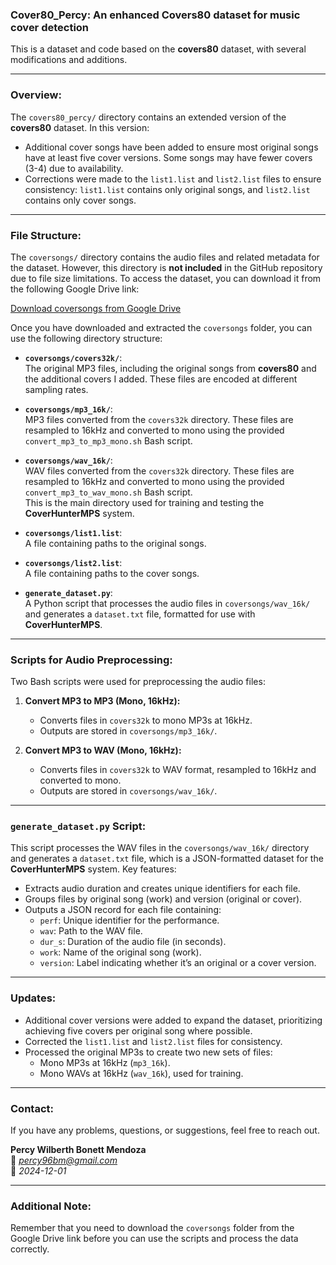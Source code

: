 ### Cover80_Percy: An enhanced Covers80 dataset for music cover detection

This is a dataset and code based on the **covers80** dataset, with several modifications and additions.

---

### Overview:
The `covers80_percy/` directory contains an extended version of the **covers80** dataset. In this version:
- Additional cover songs have been added to ensure most original songs have at least five cover versions. Some songs may have fewer covers (3-4) due to availability.
- Corrections were made to the `list1.list` and `list2.list` files to ensure consistency: `list1.list` contains only original songs, and `list2.list` contains only cover songs.

---

### File Structure:
The `coversongs/` directory contains the audio files and related metadata for the dataset. However, this directory is **not included** in the GitHub repository due to file size limitations. To access the dataset, you can download it from the following Google Drive link:

[Download coversongs from Google Drive](<https://drive.google.com/file/d/1uPbN65mrkqjgbjQn61K7dhHlJ_ngvK4R/view?usp=share_link>)

Once you have downloaded and extracted the `coversongs` folder, you can use the following directory structure:

- **`coversongs/covers32k/`**:  
  The original MP3 files, including the original songs from **covers80** and the additional covers I added. These files are encoded at different sampling rates.

- **`coversongs/mp3_16k/`**:  
  MP3 files converted from the `covers32k` directory. These files are resampled to 16kHz and converted to mono using the provided `convert_mp3_to_mp3_mono.sh` Bash script.

- **`coversongs/wav_16k/`**:  
  WAV files converted from the `covers32k` directory. These files are resampled to 16kHz and converted to mono using the provided `convert_mp3_to_wav_mono.sh` Bash script.  
  This is the main directory used for training and testing the **CoverHunterMPS** system.

- **`coversongs/list1.list`**:  
  A file containing paths to the original songs.  

- **`coversongs/list2.list`**:  
  A file containing paths to the cover songs.

- **`generate_dataset.py`**:  
  A Python script that processes the audio files in `coversongs/wav_16k/` and generates a `dataset.txt` file, formatted for use with **CoverHunterMPS**.

---

### Scripts for Audio Preprocessing:
Two Bash scripts were used for preprocessing the audio files:

1. **Convert MP3 to MP3 (Mono, 16kHz):**
   - Converts files in `covers32k` to mono MP3s at 16kHz.  
   - Outputs are stored in `coversongs/mp3_16k/`.

2. **Convert MP3 to WAV (Mono, 16kHz):**
   - Converts files in `covers32k` to WAV format, resampled to 16kHz and converted to mono.  
   - Outputs are stored in `coversongs/wav_16k/`.

---

### `generate_dataset.py` Script:
This script processes the WAV files in the `coversongs/wav_16k/` directory and generates a `dataset.txt` file, which is a JSON-formatted dataset for the **CoverHunterMPS** system. Key features:
- Extracts audio duration and creates unique identifiers for each file.
- Groups files by original song (work) and version (original or cover).
- Outputs a JSON record for each file containing:
  - `perf`: Unique identifier for the performance.
  - `wav`: Path to the WAV file.
  - `dur_s`: Duration of the audio file (in seconds).
  - `work`: Name of the original song (work).
  - `version`: Label indicating whether it’s an original or a cover version.

---

### Updates:
- Additional cover versions were added to expand the dataset, prioritizing achieving five covers per original song where possible.
- Corrected the `list1.list` and `list2.list` files for consistency.
- Processed the original MP3s to create two new sets of files:
  - Mono MP3s at 16kHz (`mp3_16k`).
  - Mono WAVs at 16kHz (`wav_16k`), used for training.

---

### Contact:
If you have any problems, questions, or suggestions, feel free to reach out.

**Percy Wilberth Bonett Mendoza**  
📧 *percy96bm@gmail.com*  
📅 *2024-12-01*

---

### Additional Note:
Remember that you need to download the `coversongs` folder from the Google Drive link before you can use the scripts and process the data correctly.
